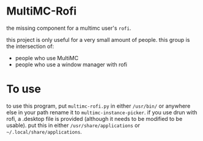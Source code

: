 
# MultiMC-Rofi

the missing component for a multimc user's `rofi`.

this project is only useful for a very small amount of people. this group is the intersection of:

- people who use MultiMC
- people who use a window manager with rofi

# To use

to use this program, put `multimc-rofi.py` in either `/usr/bin/` or anywhere else in your path rename it to `multimc-instance-picker`. if you use drun with rofi, a .desktop file is provided (although it needs to be modified to be usable). put this in either `/usr/share/applications` or `~/.local/share/applications`.